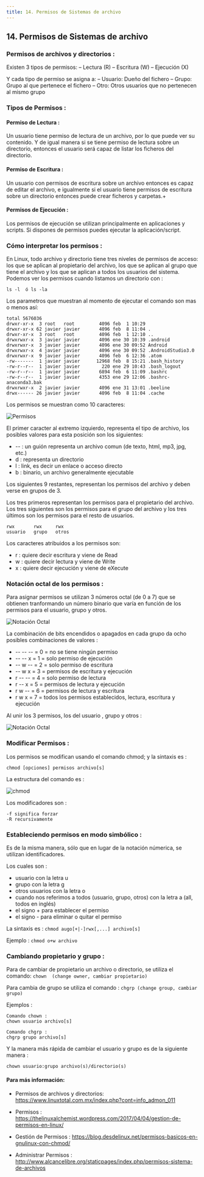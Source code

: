 ```yaml
---
title: 14. Permisos de Sistemas de archivo 
---
```

## 14. Permisos de Sistemas de archivo


### Permisos de archivos y directorios :


Existen 3 tipos de permisos:
– Lectura (R)
– Escritura (W)
– Ejecución (X)

Y cada tipo de permiso se asigna a:
– Usuario: Dueño del fichero
– Grupo: Grupo al que pertenece el fichero
– Otro: Otros usuarios que no pertenecen al mismo grupo


### Tipos de Permisos :

#### Permiso de Lectura :
Un usuario tiene permiso de lectura de un archivo, por lo que puede ver su contenido.
Y de igual manera si se tiene permiso de lectura sobre un directorio, entonces el usuario será capaz de listar los ficheros del directorio.

#### Permiso de Escritura :
Un usuario con permisos de escritura sobre un archivo entonces es capaz de editar el archivo, e igualmente si el usuario tiene permisos de escritura sobre un directorio entonces puede crear ficheros y carpetas.+

#### Permisos de Ejecución :
Los permisos de ejecución se utilizan principalmente en aplicaciones y scripts. Si dispones de permisos puedes ejecutar la aplicación/script.



###  Cómo interpretar los permisos :

En Linux, todo archivo y directorio tiene tres niveles de permisos de acceso: los que se aplican al propietario del archivo, los que se aplican al grupo que tiene el archivo y los que se aplican a todos los usuarios del sistema. 
Podemos ver los permisos cuando listamos un directorio con :

```
ls -l  ó ls -la
```

Los parametros que muestran al momento de ejecutar el comando son mas o menos así:

```
total 5676036
drwxr-xr-x  3 root   root         4096 feb  1 10:29  
drwxr-xr-x 62 javier javier       4096 feb  8 11:04 .
drwxr-xr-x  3 root   root         4096 feb  1 12:10 ..
drwxrwxr-x  3 javier javier       4096 ene 30 10:39 .android
drwxrwxr-x  3 javier javier       4096 ene 30 09:52 Android
drwxrwxr-x  4 javier javier       4096 ene 30 09:52 .AndroidStudio3.0
drwxrwxr-x  9 javier javier       4096 feb  6 12:36 .atom
-rw-------  1 javier javier      12968 feb  8 15:21 .bash_history
-rw-r--r--  1 javier javier        220 ene 29 10:43 .bash_logout
-rw-r--r--  1 javier javier       6894 feb  6 11:09 .bashrc
-rw-r--r--  1 javier javier       4353 ene 29 12:06 .bashrc-anaconda3.bak
drwxrwxr-x  2 javier javier       4096 ene 31 13:01 .beeline
drwx------ 26 javier javier       4096 feb  8 11:04 .cache
```

Los permisos se muestran como 10 caracteres:

![Permisos ](https://thelinuxalchemist.files.wordpress.com/2017/04/reparto-permisos.png)

El primer caracter al extremo izquierdo, representa el tipo de archivo, los posibles valores para esta posición son los siguientes:

*  -- : un guión representa un archivo comun (de texto, html, mp3, jpg, etc.)
* d : representa un directorio
* l : link, es decir un enlace o acceso directo
* b : binario, un archivo generalmente ejecutable

Los siguientes 9 restantes, representan los permisos del archivo y deben verse en grupos de 3.

Los tres primeros representan los permisos para el propietario del archivo. 
Los tres siguientes son los permisos para el grupo del archivo y los tres últimos son los permisos para el resto de usuarios.

```
rwx       rwx     rwx
usuario   grupo   otros
```

Los caracteres atribuidos a los permisos son:
* r : quiere decir escritura y viene de Read
* w : quiere decir lectura y viene de Write
* x : quiere decir ejecución y viene de eXecute


### Notación octal de los permisos :

Para asignar permisos se utilizan 3 números octal (de 0 a 7) que se obtienen tranformando un número binario que varía en función de los permisos para el usuario, grupo y otros.

![Notación Octal ](https://thelinuxalchemist.files.wordpress.com/2017/04/octal-e1491068711883.png)

La combinación de bits encendidos o apagados en cada grupo da ocho posibles combinaciones de valores :


* -- -- --	=  0    =	no se tiene ningún permiso
* -- -- x	=  1    =	solo permiso de ejecución
* -- w --	=  2    =	solo permiso de escritura
* -- w x	=  3    =   permisos de escritura y ejecución
* r -- --	=  4	=   solo permiso de lectura
* r -- x	=  5	=   permisos de lectura y ejecución
* r w --	=  6	=   permisos de lectura y escritura
* r w x		=  7	=   todos los permisos establecidos, lectura, escritura y ejecución

Al unir los 3 permisos, los del usuario , grupo y otros :

![Notación Octal ](https://image.ibb.co/dQHaMH/permisos.png)

### Modificar Permisos :


Los permisos se modifican usando el comando chmod; y la sintaxis es :

```chmod [opciones] permisos archivo[s]```

La estructura del comando es :

![chmod ](https://thelinuxalchemist.files.wordpress.com/2017/04/sintaxis-chmod-e1491067934572.png)


Los modificadores son : 

```
-f significa forzar 
-R recursivamente
```


### Estableciendo permisos en modo simbólico :

Es de la misma manera, sólo que en lugar de la notación númerica, se utilizan identificadores.

Los cuales son :

* usuario con la letra u
* grupo con la letra g
* otros usuarios con la letra o
* cuando nos referimos a todos (usuario, grupo, otros) con la letra a (all, todos en inglés)
* el signo + para establecer el permiso
* el signo - para eliminar o quitar el permiso

La sintaxis es :
```chmod augo[+|-]rwx[,...] archivo[s]```

Ejemplo :
```chmod o+w archivo```


### Cambiando propietario y grupo :

Para de cambiar de propietario un archivo o directorio, se utiliza el comando:
 ```chown  (change owner, cambiar propietario)```

Para cambia de grupo se utiliza el comando :
```chgrp (change group, cambiar grupo) ```


Ejemplos :

```
Comando chown :
chown usuario archivo[s]

Comando chgrp :
chgrp grupo archivo[s]
```

Y la manera más rápida de cambiar el usuario y grupo es de la siguiente manera :

```
chown usuario:grupo archivo(s)/directorio(s)
```
#### Para más información:
<!-- Please add any articles you think might be helpful to read before writing the article -->
- Permisos de archivos y directorios:   <a href='https://www.linuxtotal.com.mx/index.php?cont=info_admon_011' target='_blank' rel='nofollow'>https://www.linuxtotal.com.mx/index.php?cont=info_admon_011</a>


- Permisos :   <a href='https://thelinuxalchemist.wordpress.com/2017/04/04/gestion-de-permisos-en-linux/' target='_blank' rel='nofollow'>https://thelinuxalchemist.wordpress.com/2017/04/04/gestion-de-permisos-en-linux/</a>


- Gestión de Permisos :   <a href='https://blog.desdelinux.net/permisos-basicos-en-gnulinux-con-chmod/' target='_blank' rel='nofollow'>https://blog.desdelinux.net/permisos-basicos-en-gnulinux-con-chmod/</a>

- Administrar Permisos :   <a href='http://www.alcancelibre.org/staticpages/index.php/permisos-sistema-de-archivos' target='_blank' rel='nofollow'>http://www.alcancelibre.org/staticpages/index.php/permisos-sistema-de-archivos</a>

